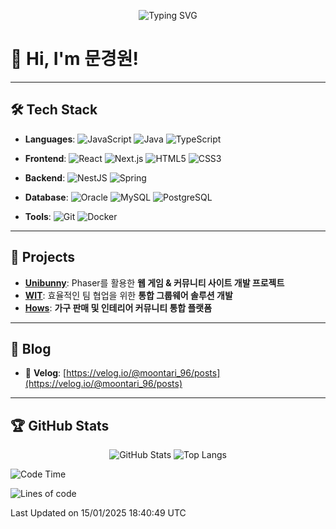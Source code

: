 <p align="center">
  <img src="https://readme-typing-svg.herokuapp.com?font=Fira+Code&size=24&pause=1000&color=F7931E&width=435&lines=Hello+there!+I'm+Moontari;Welcome+to+my+GitHub+profile!" alt="Typing SVG" />
</p>

# 👋 Hi, I'm 문경원!

---

## 🛠️ Tech Stack
- **Languages**: 
  ![JavaScript](https://img.shields.io/badge/-JavaScript-F7DF1E?style=flat-square&logo=javascript&logoColor=black)
  ![Java](https://img.shields.io/badge/-Java-007396?style=flat-square&logo=java&logoColor=white)
  ![TypeScript](https://img.shields.io/badge/-TypeScript-3178C6?style=flat-square&logo=typescript&logoColor=white)

- **Frontend**: 
  ![React](https://img.shields.io/badge/-React-61DAFB?style=flat-square&logo=react&logoColor=black)
  ![Next.js](https://img.shields.io/badge/-Next.js-000000?style=flat-square&logo=next.js&logoColor=white)
  ![HTML5](https://img.shields.io/badge/-HTML5-E34F26?style=flat-square&logo=html5&logoColor=white)
  ![CSS3](https://img.shields.io/badge/-CSS3-1572B6?style=flat-square&logo=css3)

- **Backend**:
  ![NestJS](https://img.shields.io/badge/-NestJS-E0234E?style=flat-square&logo=nestjs&logoColor=white)
  ![Spring](https://img.shields.io/badge/-Spring-6DB33F?style=flat-square&logo=spring&logoColor=white)

- **Database**: 
  ![Oracle](https://img.shields.io/badge/-Oracle-F80000?style=flat-square&logo=oracle)
  ![MySQL](https://img.shields.io/badge/-MySQL-4479A1?style=flat-square&logo=mysql&logoColor=white)
  ![PostgreSQL](https://img.shields.io/badge/-PostgreSQL-336791?style=flat-square&logo=postgresql&logoColor=white)

- **Tools**:
  ![Git](https://img.shields.io/badge/-Git-F05032?style=flat-square&logo=git&logoColor=white)
  ![Docker](https://img.shields.io/badge/-Docker-2496ED?style=flat-square&logo=docker&logoColor=white)

---

## 🧩 Projects
- **[Unibunny](https://github.com/Moontari-96/Unibunny)**: Phaser를 활용한 **웹 게임 & 커뮤니티 사이트 개발 프로젝트**
- **[WIT](https://github.com/Moontari-96/WIT)**: 효율적인 팀 협업을 위한 **통합 그룹웨어 솔루션 개발**
- **[Hows](https://github.com/seunghye00/Hows)**: **가구 판매 및 인테리어 커뮤니티 통합 플랫폼**

---

## 📝 Blog
- 📖 **Velog**: [https://velog.io/@moontari_96/posts](https://velog.io/@moontari_96/posts)

---

## 🏆 GitHub Stats
<p align="center">
  <img src="https://github-readme-stats.vercel.app/api?username=Moontari-96&show_icons=true&theme=dracula" alt="GitHub Stats" />
  <img src="https://github-readme-stats.vercel.app/api/top-langs/?username=Moontari-96&layout=compact&theme=dracula" alt="Top Langs" />
</p>


<!--START_SECTION:waka-->
![Code Time](http://img.shields.io/badge/Code%20Time-22%20hrs%2018%20mins-blue)

![Lines of code](https://img.shields.io/badge/%EC%A0%80%EB%8A%94%20%EC%97%AC%ED%83%9C%EA%B9%8C%EC%A7%80%20-1.2%20million%20%EC%A4%84%EC%9D%98%20%EC%BD%94%EB%93%9C%EB%A5%BC%20%EC%9E%91%EC%84%B1%ED%96%88%EC%96%B4%EC%9A%94.-blue)


 Last Updated on 15/01/2025 18:40:49 UTC
<!--END_SECTION:waka-->
